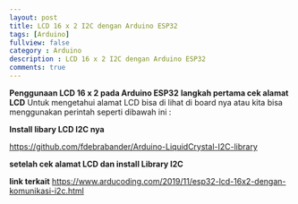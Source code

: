 ```yaml
---
layout: post
title: LCD 16 x 2 I2C dengan Arduino ESP32 
tags: [Arduino]
fullview: false
category : Arduino
description : LCD 16 x 2 I2C dengan Arduino ESP32
comments: true
---
```

**Penggunaan LCD 16 x 2 pada Arduino ESP32**
**langkah pertama cek alamat LCD**
Untuk mengetahui alamat LCD bisa di lihat di board nya atau kita bisa menggunakan perintah seperti dibawah ini :
<script src="https://gist.github.com/wanwanvm/8f9e7c442ed3c5fa5e2cdcc1867ee2f8.js"></script>

**Install libary LCD I2C nya**

<a href="https://github.com/fdebrabander/Arduino-LiquidCrystal-I2C-library">https://github.com/fdebrabander/Arduino-LiquidCrystal-I2C-library</a>

**setelah cek alamat LCD dan install Library I2C**
<script src="https://gist.github.com/wanwanvm/335fbef9fb3c754e4448c82d893e87f1.js"></script>

**link terkait**
<a href="https://www.arducoding.com/2019/11/esp32-lcd-16x2-dengan-komunikasi-i2c.html">https://www.arducoding.com/2019/11/esp32-lcd-16x2-dengan-komunikasi-i2c.html</a>




